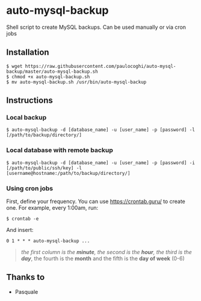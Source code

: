 # auto-mysql-backup
Shell script to create MySQL backups. Can be used manually or via cron jobs

## Installation

```
$ wget https://raw.githubusercontent.com/paulocoghi/auto-mysql-backup/master/auto-mysql-backup.sh
$ chmod +x auto-mysql-backup.sh
$ mv auto-mysql-backup.sh /usr/bin/auto-mysql-backup
```

## Instructions

### Local backup

```
$ auto-mysql-backup -d [database_name] -u [user_name] -p [password] -l [/path/to/backup/directory/]
```

### Local database with remote backup

```
$ auto-mysql-backup -d [database_name] -u [user_name] -p [password] -i [/path/to/public/ssh/key] -l [username@hostname:/path/to/backup/directory/]
```

### Using cron jobs

First, define your frequency. You can use https://crontab.guru/ to create one. For example, every 1:00am, run:

```
$ crontab -e
```

And insert:

```
0 1 * * * auto-mysql-backup ...
```

> *the first column is the **minute**, the second is the **hour**, the third is the **day***, the fourth is the **month** and the fifth is the **day of week** (0-6)


## Thanks to

 - Pasquale
